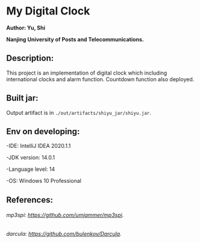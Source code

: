 # My Digital Clock

**Author: Yu, Shi**

**Nanjing University of Posts and Telecommunications.**

## Description:

This project is an implementation of digital clock which including international clocks and
alarm function. Countdown function also deployed.

## Built jar:

Output artifact is in `./out/artifacts/shiyu_jar/shiyu.jar`.

## Env on developing:

-IDE:              IntelliJ IDEA 2020.1.1

-JDK               version: 14.0.1

-Language level:   14

-OS:               Windows 10 Professional

## References:
###### mp3spi:  https://github.com/umjammer/mp3spi.
###### darcula: https://github.com/bulenkov/Darcula.